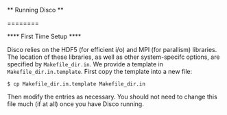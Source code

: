 ** Running Disco **

========

**** First Time Setup ****

Disco relies on the HDF5 (for efficient i/o) and MPI (for parallism) libraries. The location of these libraries, as well as other system-specifc options, are specified by `Makefile_dir.in`. We provide a template in `Makefile_dir.in.template`. First copy the template into a new file:

    $ cp Makefile_dir.in.template Makefile_dir.in

Then modify the entries as necessary. You should not need to change this file much (if at all) once you have Disco running.
